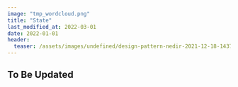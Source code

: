 ```yaml
---
image: "tmp_wordcloud.png"
title: "State"
last_modified_at: 2022-03-01
date: 2022-01-01
header:
  teaser: /assets/images/undefined/design-pattern-nedir-2021-12-18-143754.jpg
---
```


## To Be Updated